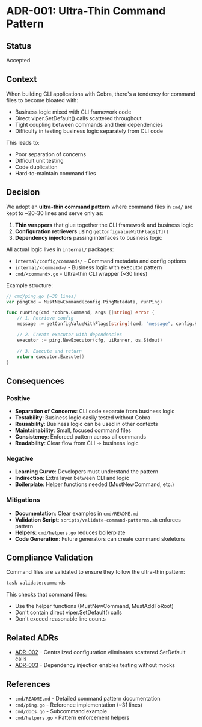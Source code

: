 # ADR-001: Ultra-Thin Command Pattern

## Status
Accepted

## Context

When building CLI applications with Cobra, there's a tendency for command files to become bloated with:
- Business logic mixed with CLI framework code
- Direct viper.SetDefault() calls scattered throughout
- Tight coupling between commands and their dependencies
- Difficulty in testing business logic separately from CLI code

This leads to:
- Poor separation of concerns
- Difficult unit testing
- Code duplication
- Hard-to-maintain command files

## Decision

We adopt an **ultra-thin command pattern** where command files in `cmd/` are kept to ~20-30 lines and serve only as:
1. **Thin wrappers** that glue together the CLI framework and business logic
2. **Configuration retrievers** using `getConfigValueWithFlags[T]()`
3. **Dependency injectors** passing interfaces to business logic

All actual logic lives in `internal/` packages:
- `internal/config/commands/` - Command metadata and config options
- `internal/<command>/` - Business logic with executor pattern
- `cmd/<command>.go` - Ultra-thin CLI wrapper (~30 lines)

Example structure:
```go
// cmd/ping.go (~30 lines)
var pingCmd = MustNewCommand(config.PingMetadata, runPing)

func runPing(cmd *cobra.Command, args []string) error {
    // 1. Retrieve config
    message := getConfigValueWithFlags[string](cmd, "message", config.KeyAppPingOutputMessage)

    // 2. Create executor with dependencies
    executor := ping.NewExecutor(cfg, uiRunner, os.Stdout)

    // 3. Execute and return
    return executor.Execute()
}
```

## Consequences

### Positive

- **Separation of Concerns**: CLI code separate from business logic
- **Testability**: Business logic easily tested without Cobra
- **Reusability**: Business logic can be used in other contexts
- **Maintainability**: Small, focused command files
- **Consistency**: Enforced pattern across all commands
- **Readability**: Clear flow from CLI → business logic

### Negative

- **Learning Curve**: Developers must understand the pattern
- **Indirection**: Extra layer between CLI and logic
- **Boilerplate**: Helper functions needed (MustNewCommand, etc.)

### Mitigations

- **Documentation**: Clear examples in `cmd/README.md`
- **Validation Script**: `scripts/validate-command-patterns.sh` enforces pattern
- **Helpers**: `cmd/helpers.go` reduces boilerplate
- **Code Generation**: Future generators can create command skeletons

## Compliance Validation

Command files are validated to ensure they follow the ultra-thin pattern:

```bash
task validate:commands
```

This checks that command files:
- Use the helper functions (MustNewCommand, MustAddToRoot)
- Don't contain direct viper.SetDefault() calls
- Don't exceed reasonable line counts

## Related ADRs

- [ADR-002](002-centralized-configuration-registry.md) - Centralized configuration eliminates scattered SetDefault calls
- [ADR-003](003-dependency-injection-over-mocking.md) - Dependency injection enables testing without mocks

## References

- `cmd/README.md` - Detailed command pattern documentation
- `cmd/ping.go` - Reference implementation (~31 lines)
- `cmd/docs.go` - Subcommand example
- `cmd/helpers.go` - Pattern enforcement helpers
